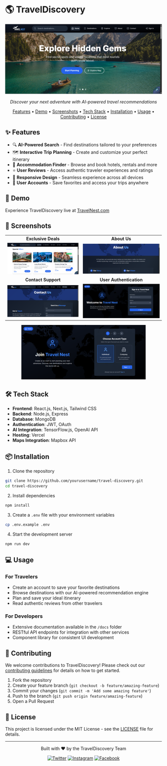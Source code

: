 
# 🌎 TravelDiscovery

<div align="center">
  <img src="public/github-images/home.png" alt="TravelDiscovery Homepage" width="700px">
  <br>
  <p><i>Discover your next adventure with AI-powered travel recommendations</i></p>
</div>

<p align="center">
  <a href="#features">Features</a> •
  <a href="#demo">Demo</a> •
  <a href="#screenshots">Screenshots</a> •
  <a href="#tech-stack">Tech Stack</a> •
  <a href="#installation">Installation</a> •
  <a href="#usage">Usage</a> •
  <a href="#contributing">Contributing</a> •
  <a href="#license">License</a>
</p>

## ✨ Features

- 🔍 **AI-Powered Search** - Find destinations tailored to your preferences
- 🗺️ **Interactive Trip Planning** - Create and customize your perfect itinerary
- 🏨 **Accommodation Finder** - Browse and book hotels, rentals and more
- ⭐ **User Reviews** - Access authentic traveler experiences and ratings
- 📱 **Responsive Design** - Seamless experience across all devices
- 🔐 **User Accounts** - Save favorites and access your trips anywhere

## 🚀 Demo

Experience TravelDiscovery live at [TravelNest.com](https://TravelNest.com)

## 📸 Screenshots

<div align="center">
  <table>
    <tr>
      <td align="center"><b>Exclusive Deals</b></td>
      <td align="center"><b>About Us</b></td>
    </tr>
    <tr>
      <td><img src="public/github-images/deal.png" alt="Deals Page" width="400px"></td>
      <td><img src="public/github-images/about.png" alt="About Us Page" width="400px"></td>
    </tr>
    <tr>
      <td align="center"><b>Contact Support</b></td>
      <td align="center"><b>User Authentication</b></td>
    </tr>
    <tr>
      <td><img src="public/github-images/contact.png" alt="Contact Page" width="400px"></td>
      <td><img src="public/github-images/login.png" alt="Login Page" width="400px"></td>
    </tr>
  </table>
  <img src="public/github-images/signup.png" alt="Signup Page" width="400px">
</div>

## 🛠️ Tech Stack

- **Frontend**: React.js, Next.js, Tailwind CSS
- **Backend**: Node.js, Express
- **Database**: MongoDB
- **Authentication**: JWT, OAuth
- **AI Integration**: TensorFlow.js, OpenAI API
- **Hosting**: Vercel
- **Maps Integration**: Mapbox API

## 📦 Installation

1. Clone the repository
```bash
git clone https://github.com/yourusername/travel-discovery.git
cd travel-discovery
```

2. Install dependencies
```bash
npm install
```

3. Create a `.env` file with your environment variables
```bash
cp .env.example .env
```

4. Start the development server
```bash
npm run dev
```

## 💻 Usage

### For Travelers
- Create an account to save your favorite destinations
- Browse destinations with our AI-powered recommendation engine
- Plan and save your ideal itinerary
- Read authentic reviews from other travelers

### For Developers
- Extensive documentation available in the `/docs` folder
- RESTful API endpoints for integration with other services
- Component library for consistent UI development

## 👥 Contributing

We welcome contributions to TravelDiscovery! Please check out our [contributing guidelines](CONTRIBUTING.md) for details on how to get started.

1. Fork the repository
2. Create your feature branch (`git checkout -b feature/amazing-feature`)
3. Commit your changes (`git commit -m 'Add some amazing feature'`)
4. Push to the branch (`git push origin feature/amazing-feature`)
5. Open a Pull Request

## 📄 License

This project is licensed under the MIT License - see the [LICENSE](LICENSE) file for details.

---

<div align="center">
  <p>Built with ❤️ by the TravelDiscovery Team</p>
  <p>
    <a href="https://twitter.com/traveldiscovery"><img src="https://img.shields.io/badge/Twitter-1DA1F2?style=for-the-badge&logo=twitter&logoColor=white" alt="Twitter"></a>
    <a href="https://instagram.com/traveldiscovery"><img src="https://img.shields.io/badge/Instagram-E4405F?style=for-the-badge&logo=instagram&logoColor=white" alt="Instagram"></a>
    <a href="https://facebook.com/traveldiscovery"><img src="https://img.shields.io/badge/Facebook-1877F2?style=for-the-badge&logo=facebook&logoColor=white" alt="Facebook"></a>
  </p>
</div>
